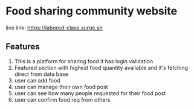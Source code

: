 # Food sharing community website
live link: https://labored-class.surge.sh

## Features
1. This is a platform for sharing food it has login validation
2. Featured section with highest food quantity available and it's fetching direct from data base
3. user can add food
4. user can manage their own food post
5. user can see how many people requested for their food post
6. user can confirm food req from others
